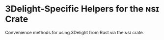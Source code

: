 # 3Delight-Specific Helpers for the ɴsɪ Crate

Convenience methods for using 3Delight from Rust via the ɴsɪ crate.
